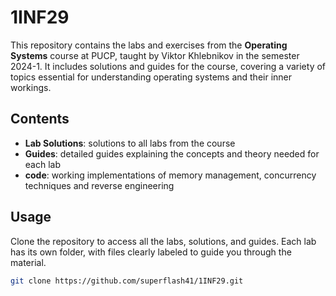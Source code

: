 # 1INF29
This repository contains the labs and exercises from the **Operating Systems** course at PUCP, taught by Viktor Khlebnikov in the semester 2024-1. It includes solutions and guides for the course, covering a variety of topics essential for understanding operating systems and their inner workings.

## Contents
- **Lab Solutions**: solutions to all labs from the course
- **Guides**: detailed guides explaining the concepts and theory needed for each lab
- **code**: working implementations of memory management, concurrency techniques and reverse engineering

## Usage
Clone the repository to access all the labs, solutions, and guides. Each lab has its own folder, with files clearly labeled to guide you through the material.
```bash
git clone https://github.com/superflash41/1INF29.git
```
